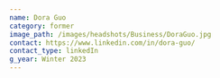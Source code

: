 ```yaml
---
name: Dora Guo
category: former
image_path: /images/headshots/Business/DoraGuo.jpg
contact: https://www.linkedin.com/in/dora-guo/
contact_type: linkedIn
g_year: Winter 2023
---
```

